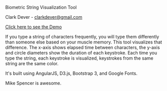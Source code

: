 Biometric String Visualization Tool

Clark Dever - clarkdever@gmail.com

[Click here to see the Demo](http://clarkdever.github.io/Biometric-String-Visualization-Tool/demo/)

If you type a string of characters frequently, you will type them differently than someone else based on your muscle memory. This tool visualizes that difference. The x-axis shows elapsed time between characters, the y-axis and circle diameters show the duration of each keystroke. Each time you type the string, each keystroke is visualized, keystrokes from the same string are the same color.

It's built using AngularJS, D3.js, Bootstrap 3, and Google Fonts.

Mike Spencer is awesome.